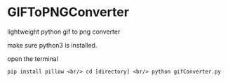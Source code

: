 # GIFToPNGConverter
lightweight python gif to png converter

make sure python3 is installed.

open the terminal

`
pip install pillow <br/>
cd [directory] <br/>
python gifConverter.py
`

